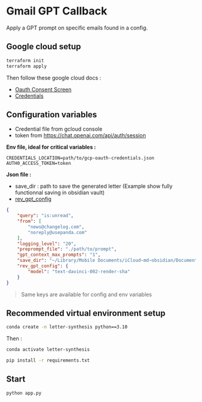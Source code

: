 # Gmail GPT Callback

Apply a GPT prompt on specific emails found in a config.

## Google cloud setup

```bash
terraform init
terraform apply
```

Then follow these google cloud docs :
- [Oauth Consent Screen](https://developers.google.com/gmail/api/quickstart/python#configure_the_oauth_consent_screen)
- [Credentials](https://developers.google.com/gmail/api/quickstart/python#authorize_credentials_for_a_desktop_application)

## Configuration variables

- Credential file from gcloud console
- token from https://chat.openai.com/api/auth/session

**Env file, ideal for critical variables :**

```dotenv
CREDENTIALS_LOCATION=path/to/gcp-oauth-credentials.json
AUTH0_ACCESS_TOKEN=token
```

**Json file :**

- save_dir : path to save the generated letter (Example show fully functionnal saving in obsidian vault)
- [rev_gpt_config](https://github.com/acheong08/ChatGPT#--optional-configuration)


```json
{
    "query": "is:unread",
    "from": [
        "news@changelog.com",
        "noreply@usepanda.com"
    ],
    "logging_level": "20",
    "preprompt_file": "./path/to/prompt",
    "gpt_context_max_prompts": "1",
    "save_dir": "~/Library/Mobile Documents/iCloud~md~obsidian/Documents/notes/News",
    "rev_gpt_config": {
        "model": "text-davinci-002-render-sha"
    }
}
```

> Same keys are available for config and env variables

## Recommended virtual environment setup

```bash
conda create -n letter-synthesis python==3.10
```

Then : 

```bash
conda activate letter-synthesis
```

```bash
pip install -r requirements.txt
```

## Start

```bash
python app.py
```
